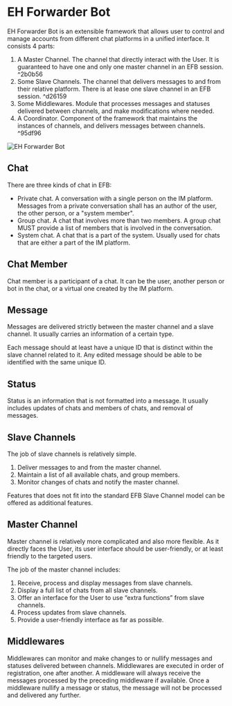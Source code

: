 # EH Forwarder Bot

EH Forwarder Bot is an extensible framework that allows user to control and manage accounts from different chat platforms in a unified interface. It consists 4 parts:

1. A Master Channel. The channel that directly interact with the User. It is guaranteed to have one and only one master channel in an EFB session. ^2b0b56
2. Some Slave Channels. The channel that delivers messages to and from their relative platform. There is at lease one slave channel in an EFB session. ^d26159
3. Some Middlewares. Module that processes messages and statuses delivered between channels, and make modifications where needed.
4. A Coordinator. Component of the framework that maintains the instances of channels, and delivers messages between channels. ^95df96

![EH Forwarder Bot](https://ehforwarderbot.readthedocs.io/en/latest/_images/EFB-docs-0.png)

## Chat

There are three kinds of chat in EFB:

+ Private chat. A conversation with a single person on the IM platform. Messages from a private conversation shall has an author of the user, the other person, or a "system member".
+ Group chat. A chat that involves more than two members. A group chat MUST provide a list of members that is involved in the conversation.
+ System chat. A chat that is a part of the system. Usually used for chats that are either a part of the IM platform.

## Chat Member

Chat member is a participant of a chat. It can be the user, another person or bot in the chat, or a virtual one created by the IM platform.

## Message

Messages are delivered strictly between the master channel and a slave channel. It usually carries an information of a certain type.

Each message should at least have a unique ID that is distinct within the slave channel related to it. Any edited message should be able to be identified with the same unique ID.

## Status

Status is an information that is not formatted into a message. It usually includes updates of chats and members of chats, and removal of messages.

## Slave Channels

The job of slave channels is relatively simple.

1. Deliver messages to and from the master channel.
2. Maintain a list of all available chats, and group members.
3. Monitor changes of chats and notify the master channel.

Features that does not fit into the standard EFB Slave Channel model can be offered as additional features.

## Master Channel

Master channel is relatively more complicated and also more flexible. As it directly faces the User, its user interface should be user-friendly, or at least friendly to the targeted users.

The job of the master channel includes:

1. Receive, process and display messages from slave channels.
2. Display a full list of chats from all slave channels.
3. Offer an interface for the User to use “extra functions” from slave channels.
4. Process updates from slave channels.
5. Provide a user-friendly interface as far as possible.

## Middlewares

Middlewares can monitor and make changes to or nullify messages and statuses delivered between channels. Middlewares are executed in order of registration, one after another. A middleware will always receive the messages processed by the preceding middleware if available. Once a middleware nullify a message or status, the message will not be processed and delivered any further.
